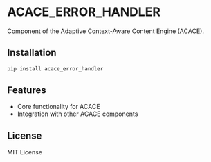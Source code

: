 # ACACE_ERROR_HANDLER

Component of the Adaptive Context-Aware Content Engine (ACACE).

## Installation

```bash
pip install acace_error_handler
```

## Features

- Core functionality for ACACE
- Integration with other ACACE components

## License

MIT License
